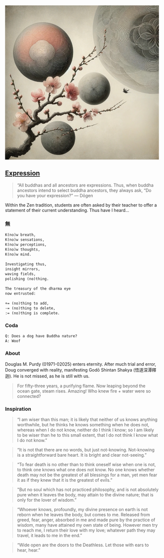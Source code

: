![Expression](./expression.png)
## [Expression](https://github.com/cancelself/cancelself.github.io)

> “All buddhas and all ancestors are expressions. Thus, when buddha ancestors intend to select buddha ancestors, they always ask, “Do you have your expression?” — Dōgen

Within the Zen tradition, students are often asked by their teacher to offer a statement of their current understanding. Thus have I heard…

### 無
```
K(no)w breath,
K(no)w sensations,
K(no)w perceptions,
K(no)w thoughts,
K(no)w mind.

Investigating thus,
insight mirrors,
waving fields,
polishing (no)thing.

The treasury of the dharma eye
now entrusted:

+= (no)thing to add,
-= (no)thing to delete,
:= (no)thing is complete.
```

### Coda
```
Q: Does a dog have Buddha nature?
A: Woof
```

### About
Douglas M. Purdy (01971-02025) enters eternity. After much trial and error, Doug converged with reality, manifesting Godō Shintan Shakya (悟道深潭釋迦). He is not missed, as he is still with us.

> For fifty-three years, a purifying flame. Now leaping beyond the ocean gate, steam rises. Amazing! Who knew fire + water were so connected?

### Inspiration

> “I am wiser than this man; it is likely that neither of us knows anything worthwhile, but he thinks he knows something when he does not, whereas when I do not know, neither do I think I know; so I am likely to be wiser than he to this small extent, that I do not think I know what I do not know.”

> “It is not that there are no words, but just not-knowing. Not-knowing is a straightforward bare heart. It is bright and clear not-seeing.”

> “To fear death is no other than to think oneself wise when one is not, to think one knows what one does not know. No one knows whether death may not be the greatest of all blessings for a man, yet men fear it as if they knew that it is the greatest of evils.”

> "But no soul which has not practiced philosophy, and is not absolutely pure when it leaves the body, may attain to the divine nature; that is only for the lover of wisdom.”

> “Whoever knows, profoundly, my divine presence on earth is not reborn when he leaves the body, but comes to me. Released from greed, fear, anger, absorbed in me and made pure by the practice of wisdom, many have attained my own state of being. However men try to reach me, I return their love with my love; whatever path they may travel, it leads to me in the end.”

> “Wide open are the doors to the Deathless. Let those with ears to hear, hear.”
